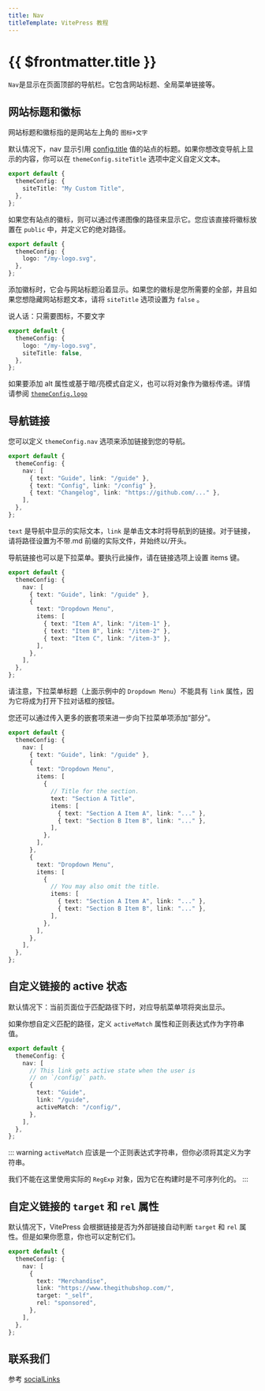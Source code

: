 ```yaml
---
title: Nav
titleTemplate: VitePress 教程
---
```


# {{ $frontmatter.title }}

`Nav`是显示在页面顶部的导航栏。它包含网站标题、全局菜单链接等。

## 网站标题和徽标

网站标题和徽标指的是网站左上角的 `图标+文字`

默认情况下，nav 显示引用 [config.title](./../site#title) 值的站点的标题。如果你想改变导航上显示的内容，你可以在 `themeConfig.siteTitle` 选项中定义自定义文本。

```ts
export default {
  themeConfig: {
    siteTitle: "My Custom Title",
  },
};
```

如果您有站点的徽标，则可以通过传递图像的路径来显示它。您应该直接将徽标放置在 `public` 中，并定义它的绝对路径。

```ts
export default {
  themeConfig: {
    logo: "/my-logo.svg",
  },
};
```

添加徽标时，它会与网站标题沿着显示。如果您的徽标是您所需要的全部，并且如果您想隐藏网站标题文本，请将 `siteTitle` 选项设置为 `false` 。

说人话：只需要图标，不要文字

```ts
export default {
  themeConfig: {
    logo: "/my-logo.svg",
    siteTitle: false,
  },
};
```

如果要添加 alt 属性或基于暗/亮模式自定义，也可以将对象作为徽标传递。详情请参阅 [`themeConfig.logo`](./overview#logo)

## 导航链接

您可以定义 `themeConfig.nav` 选项来添加链接到您的导航。

```ts
export default {
  themeConfig: {
    nav: [
      { text: "Guide", link: "/guide" },
      { text: "Config", link: "/config" },
      { text: "Changelog", link: "https://github.com/..." },
    ],
  },
};
```

`text` 是导航中显示的实际文本，`link` 是单击文本时将导航到的链接。对于链接，请将路径设置为不带.md 前缀的实际文件，并始终以/开头。

导航链接也可以是下拉菜单。要执行此操作，请在链接选项上设置 items 键。

```ts
export default {
  themeConfig: {
    nav: [
      { text: "Guide", link: "/guide" },
      {
        text: "Dropdown Menu",
        items: [
          { text: "Item A", link: "/item-1" },
          { text: "Item B", link: "/item-2" },
          { text: "Item C", link: "/item-3" },
        ],
      },
    ],
  },
};
```

请注意，下拉菜单标题（上面示例中的 `Dropdown Menu`）不能具有 `link` 属性，因为它将成为打开下拉对话框的按钮。

您还可以通过传入更多的嵌套项来进一步向下拉菜单项添加“部分”。

```ts
export default {
  themeConfig: {
    nav: [
      { text: "Guide", link: "/guide" },
      {
        text: "Dropdown Menu",
        items: [
          {
            // Title for the section.
            text: "Section A Title",
            items: [
              { text: "Section A Item A", link: "..." },
              { text: "Section B Item B", link: "..." },
            ],
          },
        ],
      },
      {
        text: "Dropdown Menu",
        items: [
          {
            // You may also omit the title.
            items: [
              { text: "Section A Item A", link: "..." },
              { text: "Section B Item B", link: "..." },
            ],
          },
        ],
      },
    ],
  },
};
```

## 自定义链接的 active 状态

默认情况下：当前页面位于匹配路径下时，对应导航菜单项将突出显示。

如果你想自定义匹配的路径，定义 `activeMatch` 属性和正则表达式作为字符串值。

```ts
export default {
  themeConfig: {
    nav: [
      // This link gets active state when the user is
      // on `/config/` path.
      {
        text: "Guide",
        link: "/guide",
        activeMatch: "/config/",
      },
    ],
  },
};
```

::: warning
`activeMatch` 应该是一个正则表达式字符串，但你必须将其定义为字符串。

我们不能在这里使用实际的 `RegExp` 对象，因为它在构建时是不可序列化的。
:::

## 自定义链接的 `target` 和 `rel` 属性

默认情况下，VitePress 会根据链接是否为外部链接自动判断 `target` 和 `rel` 属性。但是如果你愿意，你也可以定制它们。

```ts
export default {
  themeConfig: {
    nav: [
      {
        text: "Merchandise",
        link: "https://www.thegithubshop.com/",
        target: "_self",
        rel: "sponsored",
      },
    ],
  },
};
```

## 联系我们

参考 [socialLinks](./overview#sociallinks)
